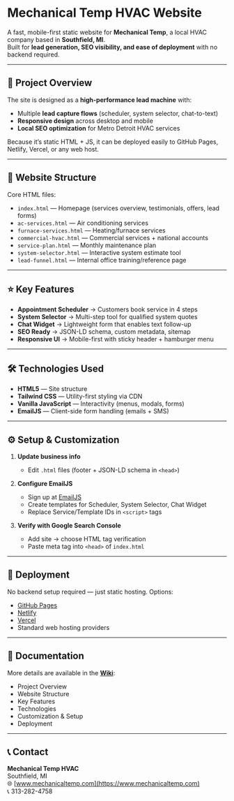 # Mechanical Temp HVAC Website

A fast, mobile-first static website for **Mechanical Temp**, a local HVAC company based in **Southfield, MI**.  
Built for **lead generation, SEO visibility, and ease of deployment** with no backend required.

---

## 📌 Project Overview
The site is designed as a **high-performance lead machine** with:
- Multiple **lead capture flows** (scheduler, system selector, chat-to-text)
- **Responsive design** across desktop and mobile
- **Local SEO optimization** for Metro Detroit HVAC services

Because it’s static HTML + JS, it can be deployed easily to GitHub Pages, Netlify, Vercel, or any web host.

---

## 📂 Website Structure
Core HTML files:

- `index.html` — Homepage (services overview, testimonials, offers, lead forms)
- `ac-services.html` — Air conditioning services
- `furnace-services.html` — Heating/furnace services
- `commercial-hvac.html` — Commercial services + national accounts
- `service-plan.html` — Monthly maintenance plan
- `system-selector.html` — Interactive system estimate tool
- `lead-funnel.html` — Internal office training/reference page

---

## ⭐ Key Features
- **Appointment Scheduler** → Customers book service in 4 steps  
- **System Selector** → Multi-step tool for qualified system quotes  
- **Chat Widget** → Lightweight form that enables text follow-up  
- **SEO Ready** → JSON-LD schema, custom metadata, sitemap  
- **Responsive UI** → Mobile-first with sticky header + hamburger menu  

---

## 🛠️ Technologies Used
- **HTML5** — Site structure  
- **Tailwind CSS** — Utility-first styling via CDN  
- **Vanilla JavaScript** — Interactivity (menus, modals, forms)  
- **EmailJS** — Client-side form handling (emails + SMS)  

---

## ⚙️ Setup & Customization
1. **Update business info**  
   - Edit `.html` files (footer + JSON-LD schema in `<head>`)  

2. **Configure EmailJS**  
   - Sign up at [EmailJS](https://www.emailjs.com/)  
   - Create templates for Scheduler, System Selector, Chat Widget  
   - Replace Service/Template IDs in `<script>` tags  

3. **Verify with Google Search Console**  
   - Add site → choose HTML tag verification  
   - Paste meta tag into `<head>` of `index.html`  

---

## 🚀 Deployment
No backend setup required — just static hosting. Options:
- [GitHub Pages](https://pages.github.com/)  
- [Netlify](https://www.netlify.com/)  
- [Vercel](https://vercel.com/)  
- Standard web hosting providers  

---

## 📖 Documentation
More details are available in the **[Wiki](../../wiki)**:
- Project Overview  
- Website Structure  
- Key Features  
- Technologies  
- Customization & Setup  
- Deployment  

---

## 📞 Contact
**Mechanical Temp HVAC**  
Southfield, MI  
🌐 [www.mechanicaltemp.com](https://www.mechanicaltemp.com)  
📞 313-282-4758
